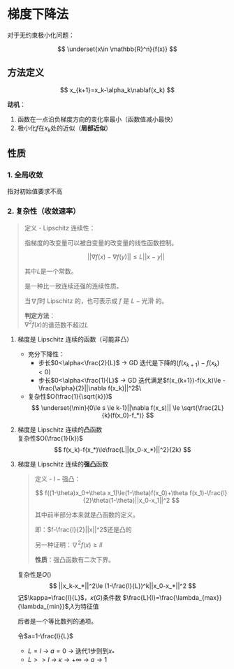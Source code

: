 # 梯度下降法

对于无约束极小化问题：

$$
\underset{x\in \mathbb{R}^n}{f(x)}
$$

## 方法定义

$$
x_{k+1}=x_k-\alpha_k\nablaf(x_k)
$$

**动机**：

1. 函数在一点沿负梯度方向的变化率最小（函数值减小最快）
2. 极小化$f$在$x_k$处的近似（**局部近似**）

## 性质

### 1. 全局收敛

指对初始值要求不高

### 2. 复杂性（收敛速率）

> 定义 - Lipschitz 连续性：
>
> 指梯度的改变量可以被自变量的改变量的线性函数控制。
>
> $$
> ||\nabla f(x) - \nabla f(y)|| \le L||x-y||
> $$
>
> 其中$L$是一个常数。
>
> 是一种比一致连续还强的连续性质。
>
> 当$\nabla f$时 Lipschitz 的，也可表示成 $f$ 是 $L-\text{光滑}$ 的。
>
> **判定方法**：  
> $\nabla^2 f(x)$的谱范数不超过$L$

1. 梯度是 Lipschitz 连续的函数（可能非凸）
   * 充分下降性：
     * 步长$0<\alpha<\frac{2}{L}$ -> GD 迭代是下降的($f(x_{k+1})-f(x_k)<0$)
     * 步长$0<\alpha<\frac{1}{L}$ -> GD 迭代满足$f(x_{k+1})-f(x_k)\le -\frac{\alpha}{2}||\nabla f(x_k)||^2$\
   * 复杂性$O(\frac{1}{\sqrt{k}})$
     $$
     \underset{\min}{0\le s \le k-1}||\nabla f(x_s)|| \le \sqrt{\frac{2L}{k}(f(x_0)-f_*)}
     $$
2. 梯度是 Lipschitz 连续的**凸**函数  
   复杂性$O(\frac{1}{k})$
   $$
   f(x_k)-f(x_*)\le\frac{L||(x_0-x_*)||^2}{2k}
   $$
3. 梯度是 Lipschitz 连续的**强凸**函数  
   > 定义 - $l-\text{强凸}$：  
   >
   > $$
   > f((1-\theta)x_0+\theta x_1)\le(1-\theta)f(x_0)+\theta f(x_1)-\frac{l}{2}\theta(1-\theta)||x_0-x_1||^2
   > $$
   >
   > 其中前半部分本来就是凸函数的定义。
   >
   > 即：$f-\frac{l}{2}||x||^2$还是凸的
   >
   > 另一种证明：$\nabla^2 f(x) \ge lI$
   >
   > **性质**：强凸函数有二次下界。

   复杂性是$O()$
   $$
   ||x_k-x_*||^2\le (1-\frac{l}{L})^k||x_0-x_*||^2
   $$
   记$\kappa=\frac{l}{L}$，$\kappa(G)$条件数
   $\frac{L}{l}=\frac{\lambda_{max}}{\lambda_{min}}$,$\lambda$为特征值

   后者是一个等比数列的通项。

   令$a=1-\frac{l}{L}$
   * $L=l$ -> $a=0$ -> 迭代1步则到$x_*$
   * $L>>l$ -> $\kappa\to+\infty$ -> $a\to 1$